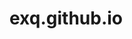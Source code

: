 # exq.github.io
<div id="popup">
        <div class="popup-header">
            <h3>EXQ Studio 社区准则</h3>
            <button class="close-button" onclick="closePopup()">×</button>
        </div>
        <div class="popup-content">
            <p>
                欢迎您使用本网站进行下载资源、电脑问题讨论等活动。当您进行下载或者评论等操作时，即默认您同意以下规则：<br><br>
                1. 本站的所有内容均为免费（您可以选择资助我们）。<br>
                2. 如需下载视频中的病毒样本，请进入下载页面或加入我们的QQ群。<br>
                3. 病毒样本均已压缩处理，在处理病毒样本时请务必小心，不要在实体机上运行病毒程序，必须使用虚拟机测试病毒程序，
                <span class="highlight">禁止使用病毒破坏他人的机器或者用于其他恶意目的，我们对不当使用造成的损失概不负责。</span><br>
                4. 严禁在论坛中发布暴力、色情、赌博、政治敏感等违规内容。一经发现，账号将被禁言。<br><br>
                感谢配合！祝使用愉快！<br>
            </p>
        </div>
        <div class="team">
            <h4>EXQ Studio 团队成员</h4>
            <p>
                <span class="member">Disunited</span>（创始人/站长）<br>
                <span class="member">咕咕十三awa</span>（副站长/前端/后端/网站设计）<br>
                <span class="member">Jared</span>（经理/服务器提供）<br>
                <span class="member">Vilian</span>（运维部长/后端）<br>
                <span class="member">D某人00</span>（网站设计/排版）<br>
                <span class="member">Orange</span>（前端/后端）<br>
                <span class="member">L·Eternity</span>（顾问）<br>
            </p>
            <p>欲了解更多请加入EXQ Studio的QQ群：
                <a href="http://qm.qq.com/cgi-bin/qm/qr?_wv=1027&k=s9hmkfGoSf-wJU7F9utssiFY1H8n1Wm1&authKey=xn9gD93GzSQuPXeL6iGcDgVtqgeCgWuPGYUSSSGJUoztP%2F0fE0yZxwu7mb%2BPvg0M&noverify=0&group_code=538933981"
                    target="_blank" span class="highlight-link" title="点此跳转QQ群">538933981</span><br>
                    <a href="https://www.bilibili.com/video/BV1oa4y1X7Zt" target="_blank" span class="Furina"
                        title="点此传送">永世传颂 不休独舞 神爱世人 芙门永存</span>
                    </a>
            </p>
<style>
    #popup {
    display: none;
    position: fixed;
    top: 50%;
    left: 50%;
    transform: translate(-50%, -50%);
    background: linear-gradient(145deg, #ffffff, #f0f0f0);
    /* 渐变背景 */
    border-radius: 15px;
    /* 圆角效果 */
    box-shadow: 0 10px 20px rgba(0, 0, 0, 0.2);
    /* 投影效果 */
    padding: 30px;
    width: 90%;
    max-width: 600px;
    /* 限制最大宽度 */
    z-index: 1001;
    animation: fadeIn 0.5s ease-in-out;
    /* 弹窗淡入效果 */
}

    /** 标题样式 **/
    .popup-header {
        display: flex;
        justify-content: space-between;
        align-items: center;
        border-bottom: 1px solid #ddd;
        padding-bottom: 10px;
        margin-bottom: 20px;
    }

    .popup-header h3 {
        font-size: 1.5em;
        font-weight: bold;
        color: #333;
        margin: 0;
    }

    .close-button {
        font-size: 1.2em;
        background: none;
        border: none;
        color: #999;
        cursor: pointer;
        transition: color 0.3s;
    }

    .close-button:hover {
        color: #333;
    }

    /** 正文内容样式 **/
    .popup-content p {
        font-size: 1em;
        color: #555;
        line-height: 1.6;
    }

    .popup-content .highlight {
        color: #333;
        font-weight: bold;
    }

    .highlight-link {
        color: #007bff;
        font-weight: bold;
    }

    .highlight-link:hover {
        text-decoration: underline;
        color: #0056b3;
    }

    .edit-time {
        color: #999;
    }

    .Furina {
        color: skyblue;
        font-family: '站酷文艺体';
        font-size: 160%;
    }

    .Furina:hover {
        color: deepskyblue;
    }

    /** 团队信息 **/
    .team {
        text-align: center;
        margin: 20px auto;
        padding: 15px;
        background: #f9f9f9;
        border-radius: 10px;
        box-shadow: 0 4px 10px rgba(0, 0, 0, 0.1);
    }

    .team h4 {
        font-size: 1.5em;
        color: #333;
        margin-bottom: 10px;
    }

    .team p {
        font-size: 1em;
        line-height: 1.8;
        color: #555;
    }

    .member {
        font-weight: bold;
        color: #007bff;
    }

    .member:hover {
        text-decoration: underline;
        color: #0056b3;
    }
</style>